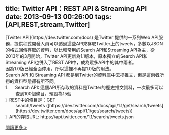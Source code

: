 title: Twitter API：REST API & Streaming API
date: 2013-09-13 00:26:00
tags: [API,REST,stream,Twitter]
---

<div class="WordSection1">

<div class="MsoNormal" style="mso-char-indent-count: 0; text-indent: 0cm;"><span lang="EN-US" style="text-indent: 0cm;">[Twitter API](https://dev.twitter.com/docs) </span><span style="font-family: 新細明體, serif; text-indent: 0cm;">是</span><span lang="EN-US" style="text-indent: 0cm;">Twitter</span> <span style="font-family: 新細明體, serif; text-indent: 0cm;">提供的一系列</span><span lang="EN-US" style="text-indent: 0cm;">Web API</span><span style="font-family: 新細明體, serif; text-indent: 0cm;">服務，提供程式開發人員可以透過這些</span><span lang="EN-US" style="text-indent: 0cm;">API</span><span style="font-family: 新細明體, serif; text-indent: 0cm;">來存取</span><span lang="EN-US" style="text-indent: 0cm;">Twitter</span><span style="font-family: 新細明體, serif; text-indent: 0cm;">上的</span><span lang="EN-US" style="text-indent: 0cm;">tweets</span><span style="font-family: 新細明體, serif; text-indent: 0cm;">，多數以</span><span lang="EN-US" style="text-indent: 0cm;">JSON</span><span style="font-family: 新細明體, serif; text-indent: 0cm;">的格式回傳存取的資料，以比較常用的</span><span lang="EN-US" style="text-indent: 0cm;">Search API</span><span style="font-family: 新細明體, serif; text-indent: 0cm;">和</span><span lang="EN-US" style="text-indent: 0cm;">Streaming API</span><span style="font-family: 新細明體, serif; text-indent: 0cm;">為主，從</span><span lang="EN-US" style="text-indent: 0cm;">2013</span><span style="font-family: 新細明體, serif; text-indent: 0cm;">年的</span><span lang="EN-US" style="text-indent: 0cm;">3</span><span style="font-family: 新細明體, serif; text-indent: 0cm;">月開始，</span><span lang="EN-US" style="text-indent: 0cm;">Twitter API</span><span style="font-family: 新細明體, serif; text-indent: 0cm;">更新為</span><span lang="EN-US" style="text-indent: 0cm;">1.1</span><span style="font-family: 新細明體, serif; text-indent: 0cm;">版本，原本獨立的</span><span lang="EN-US" style="text-indent: 0cm;">Search API</span><span style="font-family: 新細明體, serif; text-indent: 0cm;">和</span><span lang="EN-US" style="text-indent: 0cm;">Streaming API</span><span style="font-family: 新細明體, serif; text-indent: 0cm;">也併入了</span><span lang="EN-US" style="text-indent: 0cm;">REST API</span><span style="font-family: 新細明體, serif; text-indent: 0cm;">中，成為眾多</span><span lang="EN-US" style="text-indent: 0cm;">API</span><span style="font-family: 新細明體, serif; text-indent: 0cm;">中的其中兩者。</span></div>

<div class="MsoNormal" style="mso-char-indent-count: 0; text-indent: 0cm;"><span style="font-family: &quot;新細明體&quot;,&quot;serif&quot;; mso-ascii-font-family: Calibri; mso-ascii-theme-font: minor-latin; mso-fareast-font-family: 新細明體; mso-fareast-theme-font: minor-fareast; mso-hansi-font-family: Calibri; mso-hansi-theme-font: minor-latin;">因為</span><span lang="EN-US">1.0</span><span style="font-family: &quot;新細明體&quot;,&quot;serif&quot;; mso-ascii-font-family: Calibri; mso-ascii-theme-font: minor-latin; mso-fareast-font-family: 新細明體; mso-fareast-theme-font: minor-fareast; mso-hansi-font-family: Calibri; mso-hansi-theme-font: minor-latin;">版已經全面停用，所以這裡不再提</span><span lang="EN-US">1.0</span><span style="font-family: &quot;新細明體&quot;,&quot;serif&quot;; mso-ascii-font-family: Calibri; mso-ascii-theme-font: minor-latin; mso-fareast-font-family: 新細明體; mso-fareast-theme-font: minor-fareast; mso-hansi-font-family: Calibri; mso-hansi-theme-font: minor-latin;">版的用法。</span><span lang="EN-US"></span></div>

<div class="MsoNormal" style="mso-char-indent-count: 0; text-indent: 0cm;"><span lang="EN-US">Search API</span> <span style="font-family: &quot;新細明體&quot;,&quot;serif&quot;; mso-ascii-font-family: Calibri; mso-ascii-theme-font: minor-latin; mso-fareast-font-family: 新細明體; mso-fareast-theme-font: minor-fareast; mso-hansi-font-family: Calibri; mso-hansi-theme-font: minor-latin;">和</span> <span lang="EN-US">Streaming API</span> <span style="font-family: &quot;新細明體&quot;,&quot;serif&quot;; mso-ascii-font-family: Calibri; mso-ascii-theme-font: minor-latin; mso-fareast-font-family: 新細明體; mso-fareast-theme-font: minor-fareast; mso-hansi-font-family: Calibri; mso-hansi-theme-font: minor-latin;">都是到</span><span lang="EN-US">Twitter</span><span style="font-family: &quot;新細明體&quot;,&quot;serif&quot;; mso-ascii-font-family: Calibri; mso-ascii-theme-font: minor-latin; mso-fareast-font-family: 新細明體; mso-fareast-theme-font: minor-fareast; mso-hansi-font-family: Calibri; mso-hansi-theme-font: minor-latin;">的資料庫中去撈推文，但是這兩者所撈的資料型態卻有所不同。</span><span lang="EN-US"></span></div>

<div class="MsoListParagraph" style="margin-left: 24.0pt; mso-char-indent-count: 0; mso-list: l2 level1 lfo1; mso-para-margin-left: 0gd; text-indent: -24.0pt;"><span lang="EN-US">1.<span style="font-size: 7pt;">        </span></span><span lang="EN-US">Search API:</span> <span style="font-family: &quot;新細明體&quot;,&quot;serif&quot;; mso-ascii-font-family: Calibri; mso-ascii-theme-font: minor-latin; mso-fareast-font-family: 新細明體; mso-fareast-theme-font: minor-fareast; mso-hansi-font-family: Calibri; mso-hansi-theme-font: minor-latin;">這個</span><span lang="EN-US">API</span><span style="font-family: &quot;新細明體&quot;,&quot;serif&quot;; mso-ascii-font-family: Calibri; mso-ascii-theme-font: minor-latin; mso-fareast-font-family: 新細明體; mso-fareast-theme-font: minor-fareast; mso-hansi-font-family: Calibri; mso-hansi-theme-font: minor-latin;">所存取的資料是</span><span lang="EN-US">Twitter</span><span style="font-family: &quot;新細明體&quot;,&quot;serif&quot;; mso-ascii-font-family: Calibri; mso-ascii-theme-font: minor-latin; mso-fareast-font-family: 新細明體; mso-fareast-theme-font: minor-fareast; mso-hansi-font-family: Calibri; mso-hansi-theme-font: minor-latin;">的歷史推文資料，一次最多可以查到</span><span lang="EN-US">100</span><span style="font-family: &quot;新細明體&quot;,&quot;serif&quot;; mso-ascii-font-family: Calibri; mso-ascii-theme-font: minor-latin; mso-fareast-font-family: 新細明體; mso-fareast-theme-font: minor-fareast; mso-hansi-font-family: Calibri; mso-hansi-theme-font: minor-latin;">個條目，預設為</span><span lang="EN-US">15</span><span style="font-family: &quot;新細明體&quot;,&quot;serif&quot;; mso-ascii-font-family: Calibri; mso-ascii-theme-font: minor-latin; mso-fareast-font-family: 新細明體; mso-fareast-theme-font: minor-fareast; mso-hansi-font-family: Calibri; mso-hansi-theme-font: minor-latin;">個</span><span lang="EN-US"></span></div>

<div class="MsoListParagraph" style="margin-left: 24.0pt; mso-char-indent-count: 0; mso-list: l2 level1 lfo1; mso-para-margin-left: 0gd; text-indent: -24.0pt;"><span style="font-family: &quot;新細明體&quot;,&quot;serif&quot;; mso-ascii-font-family: Calibri; mso-ascii-theme-font: minor-latin; mso-fareast-font-family: 新細明體; mso-fareast-theme-font: minor-fareast; mso-hansi-font-family: Calibri; mso-hansi-theme-font: minor-latin;">  
</span></div>

<div class="MsoListParagraph" style="margin-left: 24.0pt; mso-char-indent-count: 0; mso-list: l1 level1 lfo2; mso-para-margin-left: 0gd; text-indent: -24.0pt;"><span lang="EN-US" style="font-family: Wingdings; mso-bidi-font-family: Wingdings; mso-fareast-font-family: Wingdings;">l<span style="font-family: 'Times New Roman'; font-size: 7pt;">  </span> </span><span lang="EN-US">REST</span><span style="font-family: &quot;新細明體&quot;,&quot;serif&quot;; mso-ascii-font-family: Calibri; mso-ascii-theme-font: minor-latin; mso-fareast-font-family: 新細明體; mso-fareast-theme-font: minor-fareast; mso-hansi-font-family: Calibri; mso-hansi-theme-font: minor-latin;">中的條目是：</span><span lang="EN-US">GET search/tweets </span><span style="text-indent: 0cm;">(</span>[https://dev.twitter.com/docs/api/1.1/get/search/tweets](https://dev.twitter.com/docs/api/1.1/get/search/tweets)<span style="text-indent: 0cm;">)</span></div>

<div class="MsoListParagraph" style="margin-left: 24.0pt; mso-char-indent-count: 0; mso-list: l1 level1 lfo2; mso-para-margin-left: 0gd; text-indent: -24.0pt;"><span lang="EN-US" style="font-family: Wingdings; mso-bidi-font-family: Wingdings; mso-fareast-font-family: Wingdings;">l<span style="font-family: 'Times New Roman'; font-size: 7pt;">  </span> </span><span lang="EN-US">API</span><span style="font-family: &quot;新細明體&quot;,&quot;serif&quot;; mso-ascii-font-family: Calibri; mso-ascii-theme-font: minor-latin; mso-fareast-font-family: 新細明體; mso-fareast-theme-font: minor-fareast; mso-hansi-font-family: Calibri; mso-hansi-theme-font: minor-latin;">的存取</span><span lang="EN-US">URL: https://api.twitter.com/1.1/search/tweets.json</span></div>

</div>

[閱讀更多 »](http://veckcode.blogspot.com/2013/09/twitter-apirest-api-streaming-api.html#more)